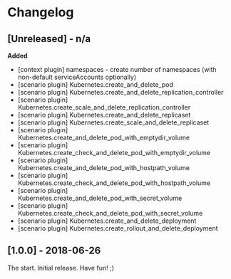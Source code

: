 # Changelog

<!-- 
  Changelogs are for humans, not machines. The end users of Rally project are
  human beings who care about what's is changing, why and how it affects them.
  Please leave these notes as much as possible human oriented.

  Each release can use the next sections:
   - **Added** for new features.
   - **Changed** for changes in existing functionality.
   - **Deprecated** for soon-to-be removed features/plugins.
   - **Removed** for now removed features/plugins.
   - **Fixed** for any bug fixes.

  Release notes for existing releases are MUTABLE! If there is something that
  was missed or can be improved, feel free to change it!
 
-->

## [Unreleased] - n/a

**Added**

* [context plugin] namespaces - create number of namespaces (with
  non-default serviceAccounts optionally)
* [scenario plugin] Kubernetes.create_and_delete_pod
* [scenario plugin] Kubernetes.create_and_delete_replication_controller
* [scenario plugin] Kubernetes.create_scale_and_delete_replication_controller
* [scenario plugin] Kubernetes.create_and_delete_replicaset
* [scenario plugin] Kubernetes.create_scale_and_delete_replicaset
* [scenario plugin] Kubernetes.create_and_delete_pod_with_emptydir_volume
* [scenario plugin] Kubernetes.create_check_and_delete_pod_with_emptydir_volume
* [scenario plugin] Kubernetes.create_and_delete_pod_with_hostpath_volume
* [scenario plugin] Kubernetes.create_check_and_delete_pod_with_hostpath_volume
* [scenario plugin] Kubernetes.create_and_delete_pod_with_secret_volume
* [scenario plugin] Kubernetes.create_check_and_delete_pod_with_secret_volume
* [scenario plugin] Kubernetes.create_and_delete_deployment
* [scenario plugin] Kubernetes.create_rollout_and_delete_deployment

## [1.0.0] - 2018-06-26

The start. Initial release. Have fun! ;)
